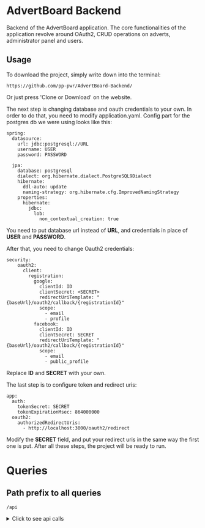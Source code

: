 # AdvertBoard Backend

Backend of the AdvertBoard application. The core functionalities of the application revolve around OAuth2, CRUD operations on adverts, administrator panel and users.

## Usage

To download the project, simply write down into the terminal:
```
https://github.com/pp-pwr/AdvertBoard-Backend/
```
Or just press 'Clone or Download' on the website.

The next step is changing database and oauth credentials to your own. In order to do that, you need to modify application.yaml. Config part for the postgres db we were using looks like this:
```
spring:
  datasource:
    url: jdbc:postgresql://URL
    username: USER
    password: PASSWORD

  jpa:
    database: postgresql
    dialect: org.hibernate.dialect.PostgreSQL9Dialect
    hibernate:
      ddl-auto: update
      naming-strategy: org.hibernate.cfg.ImprovedNamingStrategy
    properties:
      hibernate:
        jdbc:
          lob:
            non_contextual_creation: true
```
You need to put database url instead of **URL**, and credentials in place of **USER** and **PASSWORD**.

After that, you need to change Oauth2 credentials:
```
security:
    oauth2:
      client:
        registration:
          google:
            clientId: ID
            clientSecret: <SECRET>
            redirectUriTemplate: "{baseUrl}/oauth2/callback/{registrationId}"
            scope:
              - email
              - profile
          facebook:
            clientId: ID
            clientSecret: SECRET
            redirectUriTemplate: "{baseUrl}/oauth2/callback/{registrationId}"
            scope:
              - email
              - public_profile
```
Replace **ID** and **SECRET** with your own.
    
The last step is to configure token and redirect uris:
```
app:
  auth:
    tokenSecret: SECRET
    tokenExpirationMsec: 864000000
  oauth2:
    authorizedRedirectUris:
      - http://localhost:3000/oauth2/redirect
```
Modify the **SECRET** field, and put your redirect uris in the same way the first one is put. After all these steps, the project will be ready to run.




# Queries

## Path prefix to all queries
```
/api
```
<details>
<summary>Click to see api calls</summary>


## User

### Sign Up
```
path: /auth/signup
header: Content-Type: application/json
method: POST
request body: {"name":<USERNAME>, "email":<EMAIL>,"password":<PASSWORD>}
response: 201 Created
```

### Log in
```
path: /auth/login
header: Content-Type: application/json
method: POST
request body: {"email":<EMAIL>,"password":<PASSWORD>}
response: 200 OK
```

### Current user
```
path: /user/me
header: Authorization: Bearer <TOKEN>
method: GET
response: {"name":<NAME>,"email":<EMAIL>,"emailVerified":<EMAILVERIFIED>,"adverts":<ADVERTS>,"authProvider":<PROVIDER>,"profileView":<PROFILEVIEW>,"role":<ROLE>}
```

### Edit Profile
```
path: /user/me
header: Authorization: Bearer <TOKEN>
header: Content-Type: application/json
method: POST
request body: {"visibleName":<NAME>, "firstName":<NAME>, "lastName":<NAME>, "telephoneNumber":<NUMBER>, "contactMail":<MAIL>, "categoryEntries":<ENTRIES>}
response: 200 OK
```

### All users
```
path: /user/all
method: GET
request param: nameContains, page, limit, sort
response: list of user profiles
```

### Get user
```
path: /user/get
method: GET
request param: profileId
response: {"firstName":<FIRSTNAME>,"lastName":<LASTNAME>,"telephoneNumber":<NUMBER>,"contactMail":<MAIL>,"rating":<RATING>,"ratingCount":<COUNT>,"isVerified":<ISVERIFIED>,"advertSummaryViews":<VIEWS>}
```

### Rate user
```
path: /user/rate
header: Authorization: Bearer <TOKEN>
method: POST
request param: profileId, rating
response: 200 OK
```

### Refresh verification token
```
path: /user/refreshToken
method: POST
header: Authorization: Bearer <TOKEN>
response: 200 OK
```
### Report user
```
path: /user/report
header: Authorization: Bearer <TOKEN>
method: POST
request body: {"profileId":<ID>, "comment":<COMMENT>}
```



## Advert

### Add advert
```
path: /advert/add
header: Authorization: Bearer <TOKEN>; Content-Type: application/json
method: POST
request param: title, tags, description, imageFile, category, additionalInfo:{<INFO_ID>:<VALUE>, ...}}
response: 200 OK
```

### Edit advert
```
path: /advert/edit
header: Authorization: Bearer <TOKEN>; Content-Type: application/json
method: POST
request param: id, title, tags, description, imageFile, additionalInfo:{<INFO_ID>:<VALUE>, ...}}
response: 200 OK
```

### Remove advert
```
path: /advert/remove
header: Authorization: Bearer <TOKEN>
method: POST
request param: id
response: 200 Ok
```

### Get advert
```
path: /advert/get
method: GET
request param: id
response example: {
    "id": 4,
    "title": "Ferrari 488 Spider - Sprzedam",
    "pic": "",
    "categoryId": 6,
    "date": "2019-06-03",
    "recommended": false,
    "profileId": 9,
    "profileName": "admin",
    "description": "Po",
    "categoryName": "telefon",
    "tags": [
        "ferrari",
        "auto",
        "fajne"
    ],
    "additionalInfo": {
        "marka": "nowa",
        "cena": 500
    },
    "status": "OK",
    "entryCount": 1
}
```
### Get last user's advert
```
path: /advert/last
method: GET
request param: userId, limit
response: [
    {
        "id": <ID>,
        "title": <title>,
        "pic": <PIC>,
        "categoryId": <ID>,
        "date": <DATE>,
        "recommended": <RECOMMENDED>
    }, .....
]

```

### Browse adverts
```
path: /advert/browse
method: GET
request param: categoryId, sort, limit, page, titleContains
response example: {
    "content": [
        {
            "id": 4,
            "title": "Ferrari 488 Spider - Sprzedam",
            "pic": "",
            "categoryId": 6,
            "date": "2019-06-03",
            "recommended": false
        }
    ],
    "pageable": {
        "sort": {
            "sorted": false,
            "unsorted": true,
            "empty": true
        },
        "pageSize": 1,
        "pageNumber": 0,
        "offset": 0,
        "paged": true,
        "unpaged": false
    },
    "totalPages": 4,
    "last": false,
    "totalElements": 4,
    "first": true,
    "sort": {
        "sorted": false,
        "unsorted": true,
        "empty": true
    },
    "size": 1,
    "number": 0,
    "numberOfElements": 1,
    "empty": false
}

```

### Recommended adverts
```
path: /advert/recommended
header: Authorization: Bearer <TOKEN>
method: GET
response: [
    {
        "id": <ADVERT_ID>,
        "title": <TITLE>,
        "pic": <PIC>,
        "categoryId": <CAT_ID>,
        "date": <DATE>,
        "recommended": <RECOMMENDED>
    }, ......
]
```

### Report advert
```
path: /advert/report
header: Authorization: Bearer <TOKEN>
method: POST
request body: { "advertId":<ID>, "comment":<COMMENT> }
```


## Category

### Add category
```
path: /category/add
header: Authorization: Bearer <TOKEN>; Content-Type: application/json
method: POST
request body: {"categoryName":<NAME>, "description":<DESC>, "parentCategory":<PARENT_ID>, "infos": {<NAME>:<INFO_TYPE>, ...}}
response: 200 OK
```

### Remove category
```
path: /category/remove
header: Authorization: Bearer <TOKEN>
method: POST
request param: categoryName
response: 200 OK
```

### All categories
```
path: /category/all
method: GET
response: {
    "id": 0,
    "name": "root",
    "subcategories": [ ..... ]
    }
    "infoList": [
                                {
                                    "id": <ID>,
                                    "name": <NAME>,
                                    "type": <TYPE>
                                }, .... ]
```

## Admin

### Get all reports
```
path: admin/report/advert/all
method: get
header: Authorization: Bearer <TOKEN>
request param: limit, sort, page
response: {
    "id": 0,
    "reportingUserId": 0,
    "reportingUserName": "username",
    "reportedAdvertId": 0,
    "comment": "comment",
    "caseStatus": 0
}
```

### 

### Get adverts by case status
```
path: admin/report/advert
method: get
header: Authorization: Bearer <TOKEN>
request param: limit, sort, page, caseStatus
response: {
    "id": 0,
    "reportingUserId": 0,
    "reportingUserName": "username",
    "reportedAdvertId": 0,
    "comment": "comment",
    "caseStatus": <caseStatus>
}
```


### Get all profile reports
```
path: admin/report/profile/all
method: get
header: Authorization: Bearer <TOKEN>
request param: limit, sort, page
response: {
    "id": 0,
    "reportingUserId": 0,
    "reportingUserName": "username",
    "reportedProfileId": 0,
    "comment": "comment",
    "caseStatus": 0
}
```

### Get profiles by case status
```
path: admin/report/profile
method: get
header: Authorization: Bearer <TOKEN>
request param: limit, sort, page, caseStatus
response: {
    "id": 0,
    "reportingUserId": 0,
    "reportingUserName": "username",
    "reportedProfileId": 0,
    "comment": "comment",
    "caseStatus": <caseStatus>
}
```

### Get report stats
```
path: admin/report/stats
method: get
header: Authorization: Bearer <TOKEN>
request param: year, monthFrom, monthTo
response: {
    "monthAdvertReportsCount": {"1": 0, "2": 0, ..., "12": 0},
    "monthReportedAdvertsCount": {"1": 0, "2": 0, ..., "12": 0},
    "monthProfileReportsCount": {"1": 0, "2": 0, ..., "12": 0},
    "monthReportedProfilesCount": {"1": 0, "2": 0, ..., "12": 0},
    "allReportedAdvertsCount": 0,
    "todayAdvertsReportsCount": 0,
    "todayReportedAdvertsCount": 0,
    "allReportedProfilesCount": 0,
    "todayProfileReportsCount": 0,
    "todayReportedProfilesCount": 0
}
```


### Set advert report case status
```
path: admin/report/advert/status
method: post
header: Authorization: Bearer <TOKEN>
request param: reportId, status
response: response: 200 OK
```

### Set profile report case status
```
path: admin/report/profile/status
method: post
header: Authorization: Bearer <TOKEN>
request param: reportId, status
response: response: 200 OK
```

### Set advert status
```
path: admin/advert/status
method: post
header: Authorization: Bearer <TOKEN>
request param: reportId, status
response: response: 200 OK
```

### Set user role
```
path: admin/advert/status
method: post
header: Authorization: Bearer <TOKEN>
request param: profileId, role
response: response: 200 OK
```

### Get banned adverts
```
path: admin/advert/banned
method: get
header: Authorization: Bearer <TOKEN>
request param: page, sort, limit
response: {
    "id": 0,
    "title": "title",
    "pic": "./images/user/<USER_ID>/<ADVERT_HASH>.png",
    "categoryId": 0,
    "date": "04-06-2019",
    "recommended": false
}
```

### Get profiles by user role
```
path: admin/profile
method: get
header: Authorization: Bearer <TOKEN>
request param: page, sort, limit, role
response: {
    "id": 0,
    "visibleName": "profile name"
}
```

</details>
